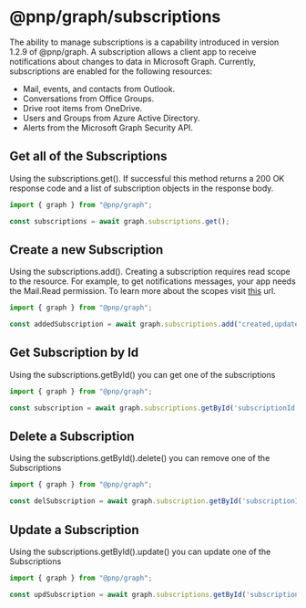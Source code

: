 # @pnp/graph/subscriptions

The ability to manage subscriptions is a capability introduced in version 1.2.9 of @pnp/graph. A subscription allows a client app to receive notifications about changes to data in Microsoft Graph. Currently, subscriptions are enabled for the following resources:
* Mail, events, and contacts from Outlook.
* Conversations from Office Groups.
* Drive root items from OneDrive.
* Users and Groups from Azure Active Directory.
* Alerts from the Microsoft Graph Security API.

## Get all of the Subscriptions

Using the subscriptions.get(). If successful this method returns a 200 OK response code and a list of subscription objects in the response body.

```TypeScript
import { graph } from "@pnp/graph";

const subscriptions = await graph.subscriptions.get();

```

## Create a new Subscription

Using the subscriptions.add(). Creating a subscription requires read scope to the resource. For example, to get notifications messages, your app needs the Mail.Read permission. 
To learn more about the scopes visit [this](https://docs.microsoft.com/en-us/graph/api/subscription-post-subscriptions?view=graph-rest-1.0) url.

```TypeScript
import { graph } from "@pnp/graph";

const addedSubscription = await graph.subscriptions.add("created,updated", "https://webhook.azurewebsites.net/api/send/myNotifyClient", "me/mailFolders('Inbox')/messages", "2019-11-20T18:23:45.9356913Z");

```

## Get Subscription by Id

Using the subscriptions.getById() you can get one of the subscriptions

```TypeScript
import { graph } from "@pnp/graph";

const subscription = await graph.subscriptions.getById('subscriptionId');

```
## Delete a Subscription

Using the subscriptions.getById().delete() you can remove one of the Subscriptions

```TypeScript
import { graph } from "@pnp/graph";

const delSubscription = await graph.subscription.getById('subscriptionId').delete();

```

## Update a Subscription

Using the subscriptions.getById().update() you can update one of the Subscriptions

```TypeScript
import { graph } from "@pnp/graph";

const updSubscription = await graph.subscriptions.getById('subscriptionId').update({changeType: "created,updated,deleted" });

```
